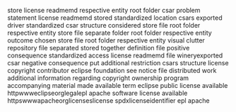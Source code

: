 store license readmemd respective entity root folder csar problem statement license readmemd stored standardized location csars exported driver standardized csar structure considered store file root folder respective entity store file separate folder root folder respective entity outcome chosen store file root folder respective entity visual clutter repository file separated stored together definition file positive consequence standardized access license readmemd file wineryexported csar negative consequence put additional restriction csars structure license copyright contributor eclipse foundation see notice file distributed work additional information regarding copyright ownership program accompanying material made available term eclipse public license available httpwwweclipseorglegalepl apache software license available httpswwwapacheorglicenseslicense spdxlicenseidentifier epl apache